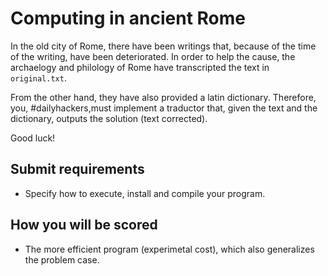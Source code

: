 # Computing in ancient Rome

In the old city of Rome, there have been writings that, because of the time of the writing, have been deteriorated. In order to help the cause, the archaelogy and philology of Rome have transcripted the text in `original.txt`.

From the other hand, they have also provided a latin dictionary. Therefore, you, #dailyhackers,must implement a traductor that, given the text and the dictionary, outputs the solution (text corrected).

Good luck!

## Submit requirements
- Specify how to execute, install and compile your program.

## How you will be scored
- The more efficient program (experimetal cost), which also generalizes the problem case.


